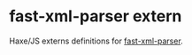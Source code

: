 # fast-xml-parser extern
Haxe/JS externs definitions for [fast-xml-parser](https://www.npmjs.com/package/fast-xml-parser).
